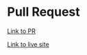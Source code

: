 # Pull Request

[Link to PR](-)

[Link to live site](https://cookie-stands-api.herokuapp.com/api/v1/cookies/)
